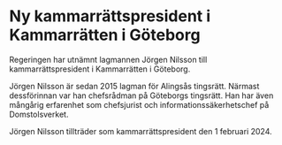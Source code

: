 # Ny kammarrättspresident i Kammarrätten i Göteborg

Regeringen har utnämnt lagmannen Jörgen Nilsson till kammarrättspresident i Kammarrätten i Göteborg.

Jörgen Nilsson är sedan 2015 lagman för Alingsås tingsrätt. Närmast dessförinnan var han chefsrådman på Göteborgs tingsrätt. Han har även mångårig erfarenhet som chefsjurist och informationssäkerhetschef på Domstolsverket.

Jörgen Nilsson tillträder som kammarrättspresident den 1 februari 2024.
